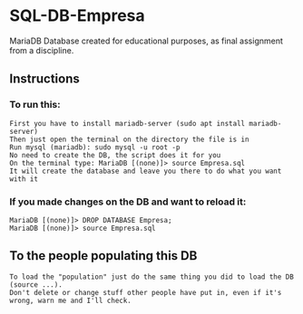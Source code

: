 # SQL-DB-Empresa
MariaDB Database created for educational purposes, as final assignment from a discipline.


## Instructions

### To run this:
    First you have to install mariadb-server (sudo apt install mariadb-server)
    Then just open the terminal on the directory the file is in
    Run mysql (mariadb): sudo mysql -u root -p
    No need to create the DB, the script does it for you
    On the terminal type: MariaDB [(none)]> source Empresa.sql
    It will create the database and leave you there to do what you want with it

### If you made changes on the DB and want to reload it:
    MariaDB [(none)]> DROP DATABASE Empresa;
    MariaDB [(none)]> source Empresa.sql


## To the people populating this DB

    To load the "population" just do the same thing you did to load the DB (source ...).
    Don't delete or change stuff other people have put in, even if it's wrong, warn me and I'll check.